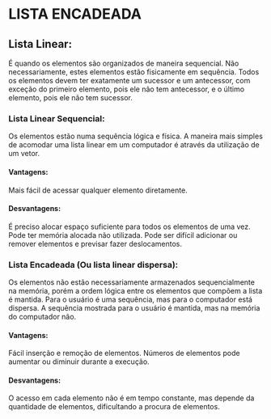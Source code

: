 # LISTA ENCADEADA

## Lista Linear:

É quando os elementos são organizados de maneira sequencial. Não necessariamente, estes elementos estão fisicamente em sequência. 
Todos os elementos devem ter exatamente um sucessor e um antecessor, com exceção do primeiro elemento, pois ele não tem antecessor, e o último elemento, pois ele não tem sucessor.

### Lista Linear Sequencial:

Os elementos estão numa sequência lógica e física.
A maneira mais simples de acomodar uma lista linear em um computador é através da utilização de um vetor.

#### Vantagens:

Mais fácil de acessar qualquer elemento diretamente.

#### Desvantagens:

É preciso alocar espaço suficiente para todos os elementos de uma vez.
Pode ter memória alocada não utilizada.
Pode ser difícil adicionar ou remover elementos e previsar fazer deslocamentos.

### Lista Encadeada (Ou lista linear dispersa):

Os elementos não estão necessariamente armazenados sequencialmente na memória, porém a ordem lógica entre os elementos que compõem a lista é mantida.
Para o usuário é uma sequência, mas para o computador está dispersa.
A sequência mostrada para o usuário é mantida, mas na memória do computador não.

#### Vantagens:

Fácil inserção e remoção de elementos.
Números de elementos pode aumentar ou diminuir durante a execução.

#### Desvantagens:

O acesso em cada elemento não é em tempo constante, mas depende da quantidade de elementos, dificultando a procura de elementos.

